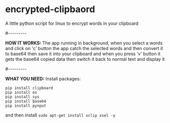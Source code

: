 # encrypted-clipbaord
A little python script for linux to encrypt words in your clipboard

#---------

**HOW IT WORKS:** The app running in background, when you select a words and click on 'c' button the app catch the selected words and then convert it to base64 then save it into your clipboard and when you press 'v' button it gets the base64 copied data then switch it back to normal text and display it

#---------

**WHAT YOU NEED:** Install packages: 
```
pip install clipboard
pip install os
pip install sys
pip install base64
pip install pynput
```
and then install `sudo apt-get install xclip xsel -y`
